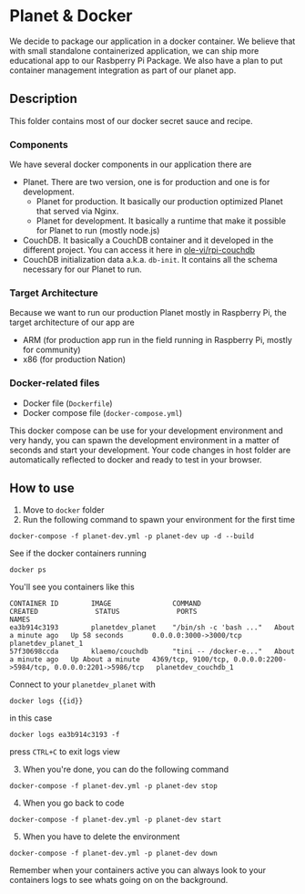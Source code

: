 # Planet & Docker
We decide to package our application in a docker container. We believe that with small standalone containerized application, we can ship more educational app to our Rasbperry Pi Package. We also have a plan to put container management integration as part of our planet app.

## Description
This folder contains most of our docker secret sauce and recipe.

### Components
We have several docker components in our application there are
* Planet. There are two version, one is for production and one is for development.
  * Planet for production. It basically our production optimized Planet that served via Nginx.
  * Planet for development. It basically a runtime that make it possible for Planet to run (mostly node.js)
* CouchDB. It basically a CouchDB container and it developed in the different project. You can access it here in [ole-vi/rpi-couchdb](https://github.com/ole-vi/rpi-couchdb)
* CouchDB initialization data a.k.a. `db-init`. It contains all the schema necessary for our Planet to run.

### Target Architecture
Because we want to run our production Planet mostly in Raspberry Pi, the target architecture of our app are
* ARM (for production app run in the field running in Raspberry Pi, mostly for community)
* x86 (for production Nation)

### Docker-related files
* Docker file (`Dockerfile`)
* Docker compose file (`docker-compose.yml`)

This docker compose can be use for your development environment and very handy, you can spawn the development environment in a matter of seconds and start your development. Your code changes in host folder are automatically reflected to docker and ready to test in your browser.

## How to use

1. Move to `docker` folder
2. Run the following command to spawn your environment for the first time

```
docker-compose -f planet-dev.yml -p planet-dev up -d --build
```

See if the docker containers running

```
docker ps
```

You'll see you containers like this

```
CONTAINER ID        IMAGE               COMMAND                  CREATED              STATUS              PORTS                                                                NAMES
ea3b914c3193        planetdev_planet    "/bin/sh -c 'bash ..."   About a minute ago   Up 58 seconds       0.0.0.0:3000->3000/tcp                                               planetdev_planet_1
57f30698ccda        klaemo/couchdb      "tini -- /docker-e..."   About a minute ago   Up About a minute   4369/tcp, 9100/tcp, 0.0.0.0:2200->5984/tcp, 0.0.0.0:2201->5986/tcp   planetdev_couchdb_1
```

Connect to your `planetdev_planet` with

```
docker logs {{id}}
```

in this case

```
docker logs ea3b914c3193 -f
```

press `CTRL+C` to exit logs view

3. When you're done, you can do the following command

```
docker-compose -f planet-dev.yml -p planet-dev stop
```

4. When you go back to code

```
docker-compose -f planet-dev.yml -p planet-dev start
```

5. When you have to delete the environment

```
docker-compose -f planet-dev.yml -p planet-dev down
```

Remember when your containers active you can always look to your containers logs to see whats going on on the background.
